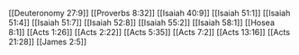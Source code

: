[[Deuteronomy 27:9]]
[[Proverbs 8:32]]
[[Isaiah 40:9]]
[[Isaiah 51:1]]
[[Isaiah 51:4]]
[[Isaiah 51:7]]
[[Isaiah 52:8]]
[[Isaiah 55:2]]
[[Isaiah 58:1]]
[[Hosea 8:1]]
[[Acts 1:26]]
[[Acts 2:22]]
[[Acts 5:35]]
[[Acts 7:2]]
[[Acts 13:16]]
[[Acts 21:28]]
[[James 2:5]]
